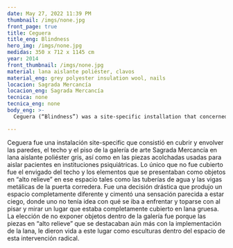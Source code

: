 ```yaml
---
date: May 27, 2022 11:39 PM
thumbnail: /imgs/none.jpg
front_page: true
title: Ceguera
title_eng: Blindness
hero_img: /imgs/none.jpg
medidas: 350 x 712 x 1145 cm
year: 2014
front_thumbnail: /imgs/none.jpg
material: lana aislante poliéster, clavos
material_eng: grey polyester insulation wool, nails
locacion: Sagrada Mercancía
locacion_eng: Sagrada Mercancía
tecnica: none
tecnica_eng: none
body_eng: >-
  Ceguera (“Blindness”) was a site-specific installation that concerned wrapping and covering the walls, the ceiling and the floor of the Chilean gallery Sagrada Mercancía in grey polyester insulation wool as in the cushioned rooms used to isolate patients in psychiatric institutions.  The only things that were not covered were the wooden beams on the ceiling and the elements that stood as “high relief” objects in that space such as the water pipes and the metal beams of the sliding door.  It was a drastic decision that produced a whole new space and constructed a similar feeling as of being blind, where you had no idea what you were going to encounter and come across as you stepped on a floor and looked at a place that was completely covered with thick wool.  The viewer couldn’t see through the walls and the ceiling either.  The choice of not displaying any object within the space was because the “high relief” pieces were “brought to life” as “sculptures” within the space of this radical intervention.

---
```

Ceguera fue una instalación site-specific que consistió en cubrir y envolver las paredes, el techo y el piso de la galería de arte Sagrada Mercancía en lana aislante poliéster gris, así como en las piezas acolchadas usadas para aislar pacientes en instituciones psiquiátricas.  Lo único que no fue cubierto fue el envigado del techo y los elementos que se presentaban como objetos en “alto relieve” en ese espacio tales como las tuberías de agua y las vigas metálicas de la puerta corredera.  Fue una decisión drástica que produjo un espacio completamente diferente y cimentó una sensación parecida a estar ciego, donde uno no tenía idea con qué se iba a enfrentar y toparse con al pisar y mirar un lugar que estaba completamente cubierto en lana gruesa.  La elección de no exponer objetos dentro de la galería fue porque las piezas en “alto relieve” que se destacaban aún más  con la implementación de la lana, le dieron vida a este lugar como esculturas dentro del espacio de esta intervención radical.